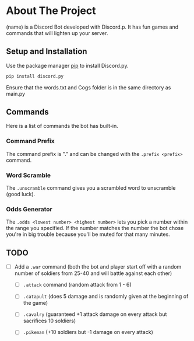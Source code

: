 # About The Project
(name) is a Discord Bot developed with Discord.p. It has fun games and commands that will lighten up your server.

## Setup and Installation

Use the package manager [pip](https://pip.pypa.io/en/stable/) to install Discord.py.

```bash
pip install discord.py
```
Ensure that the words.txt and Cogs folder is in the same directory as main.py

## Commands
Here is a list of commands the bot has built-in.

### Command Prefix
The command prefix is "." and can be changed with the `.prefix <prefix>` command.

### Word Scramble
The `.unscramble` command gives you a scrambled word to unscramble (good luck).

### Odds Generator
The `.odds <lowest number> <highest number>` lets you pick a number within the range you specified. If the number matches the number the bot chose you're in big trouble because you'll be muted for that many minutes.

## TODO
- [ ] Add a `.war` command (both the bot and player start off with a random number of soldiers from 25-40 and will battle against each other)
  - [ ] `.attack` command (random attack from 1 - 6)
  - [ ] `.catapult` (does 5 damage and is randomly given at the beginning of the game)
  - [ ] `.cavalry` (guaranteed +1 attack damage on every attack but sacrifices 10 soldiers)
  - [ ] `.pikeman` (+10 soldiers but -1 damage on every attack)
 

